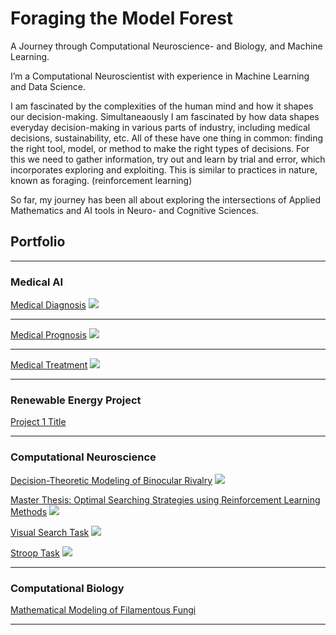 # Foraging the Model Forest

A Journey through Computational Neuroscience- and Biology, and Machine Learning.

I’m a Computational Neuroscientist with experience in Machine Learning and Data Science. 


I am fascinated by the complexities of the human mind and how it shapes our decision-making. Simultaneaously I am fascinated by how data shapes everyday decision-making in various parts of industry, including medical decisions, sustainability, etc. All of these have one thing in common: finding the right tool, model, or method to make the right types of decisions. For this we need to gather information, try out and learn by trial and error, which incorporates exploring and exploiting. This is similar to practices in nature, known as foraging. (reinforcement learning)  

So far, my journey has been all about exploring the intersections of Applied Mathematics and AI tools in Neuro- and Cognitive Sciences. 




## Portfolio

---

### Medical AI

[Medical Diagnosis](/sample_page)
<img src="images/comingsoon.jpeg?raw=true"/>

---
[Medical Prognosis](/pdf/sample_presentation.pdf)
<img src="images/comingsoon.jpeg?raw=true"/>

---
[Medical Treatment](http://example.com/)
<img src="images/comingsoon.jpeg?raw=true"/>

---

### Renewable Energy Project

[Project 1 Title](http://example.com/)

---

### Computational Neuroscience

[Decision-Theoretic Modeling of Binocular Rivalry](http://example.com/)
<img src="images/comingsoon.jpeg?raw=true"/>

[Master Thesis: Optimal Searching Strategies using Reinforcement Learning Methods](http://example.com/)
<img src="images/comingsoon.jpeg?raw=true"/>

[Visual Search Task](http://example.com/)
<img src="images/comingsoon.jpeg?raw=true"/>

[Stroop Task](http://example.com/)
<img src="images/comingsoon.jpeg?raw=true"/>

<!-- add stochastics projects, comp modeling, deep learning, exp economics projects -->
---

### Computational Biology

[Mathematical Modeling of Filamentous Fungi](http://www.dyco.fr/index.php/DREAMS)

---

